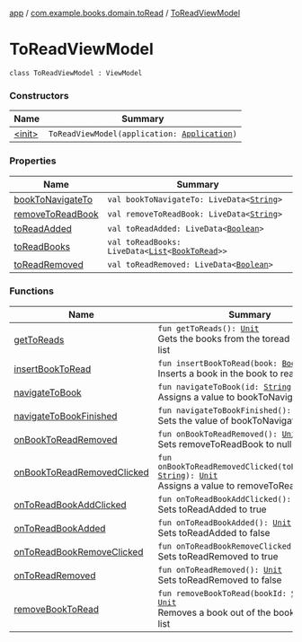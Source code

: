 [app](../../index.md) / [com.example.books.domain.toRead](../index.md) / [ToReadViewModel](./index.md)

# ToReadViewModel

`class ToReadViewModel : ViewModel`

### Constructors

| Name | Summary |
|---|---|
| [&lt;init&gt;](-init-.md) | `ToReadViewModel(application: `[`Application`](https://developer.android.com/reference/android/app/Application.html)`)` |

### Properties

| Name | Summary |
|---|---|
| [bookToNavigateTo](book-to-navigate-to.md) | `val bookToNavigateTo: LiveData<`[`String`](https://kotlinlang.org/api/latest/jvm/stdlib/kotlin/-string/index.html)`>` |
| [removeToReadBook](remove-to-read-book.md) | `val removeToReadBook: LiveData<`[`String`](https://kotlinlang.org/api/latest/jvm/stdlib/kotlin/-string/index.html)`>` |
| [toReadAdded](to-read-added.md) | `val toReadAdded: LiveData<`[`Boolean`](https://kotlinlang.org/api/latest/jvm/stdlib/kotlin/-boolean/index.html)`>` |
| [toReadBooks](to-read-books.md) | `val toReadBooks: LiveData<`[`List`](https://kotlinlang.org/api/latest/jvm/stdlib/kotlin.collections/-list/index.html)`<`[`BookToRead`](../../com.example.books.data.toread/-book-to-read/index.md)`>>` |
| [toReadRemoved](to-read-removed.md) | `val toReadRemoved: LiveData<`[`Boolean`](https://kotlinlang.org/api/latest/jvm/stdlib/kotlin/-boolean/index.html)`>` |

### Functions

| Name | Summary |
|---|---|
| [getToReads](get-to-reads.md) | `fun getToReads(): `[`Unit`](https://kotlinlang.org/api/latest/jvm/stdlib/kotlin/-unit/index.html)<br>Gets the books from the toread database list |
| [insertBookToRead](insert-book-to-read.md) | `fun insertBookToRead(book: `[`Book`](../../com.example.books.domain.models/-book/index.md)`?): `[`Unit`](https://kotlinlang.org/api/latest/jvm/stdlib/kotlin/-unit/index.html)<br>Inserts a book in the book to read list |
| [navigateToBook](navigate-to-book.md) | `fun navigateToBook(id: `[`String`](https://kotlinlang.org/api/latest/jvm/stdlib/kotlin/-string/index.html)`): `[`Unit`](https://kotlinlang.org/api/latest/jvm/stdlib/kotlin/-unit/index.html)<br>Assigns a value to bookToNavigateTo |
| [navigateToBookFinished](navigate-to-book-finished.md) | `fun navigateToBookFinished(): `[`Unit`](https://kotlinlang.org/api/latest/jvm/stdlib/kotlin/-unit/index.html)<br>Sets the value of bookToNavigateTo to null |
| [onBookToReadRemoved](on-book-to-read-removed.md) | `fun onBookToReadRemoved(): `[`Unit`](https://kotlinlang.org/api/latest/jvm/stdlib/kotlin/-unit/index.html)<br>Sets removeToReadBook to null |
| [onBookToReadRemovedClicked](on-book-to-read-removed-clicked.md) | `fun onBookToReadRemovedClicked(toReadBookId: `[`String`](https://kotlinlang.org/api/latest/jvm/stdlib/kotlin/-string/index.html)`): `[`Unit`](https://kotlinlang.org/api/latest/jvm/stdlib/kotlin/-unit/index.html)<br>Assigns a value to removeToReadBook |
| [onToReadBookAddClicked](on-to-read-book-add-clicked.md) | `fun onToReadBookAddClicked(): `[`Unit`](https://kotlinlang.org/api/latest/jvm/stdlib/kotlin/-unit/index.html)<br>Sets toReadAdded to true |
| [onToReadBookAdded](on-to-read-book-added.md) | `fun onToReadBookAdded(): `[`Unit`](https://kotlinlang.org/api/latest/jvm/stdlib/kotlin/-unit/index.html)<br>Sets toReadAdded to false |
| [onToReadBookRemoveClicked](on-to-read-book-remove-clicked.md) | `fun onToReadBookRemoveClicked(): `[`Unit`](https://kotlinlang.org/api/latest/jvm/stdlib/kotlin/-unit/index.html)<br>Sets toReadRemoved to true |
| [onToReadRemoved](on-to-read-removed.md) | `fun onToReadRemoved(): `[`Unit`](https://kotlinlang.org/api/latest/jvm/stdlib/kotlin/-unit/index.html)<br>Sets toReadRemoved to false |
| [removeBookToRead](remove-book-to-read.md) | `fun removeBookToRead(bookId: `[`String`](https://kotlinlang.org/api/latest/jvm/stdlib/kotlin/-string/index.html)`): `[`Unit`](https://kotlinlang.org/api/latest/jvm/stdlib/kotlin/-unit/index.html)<br>Removes a book out of the books to read list |
